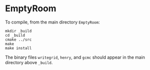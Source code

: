 # EmptyRoom

To compile, from the main directory `EmptyRoom`:

    mkdir _build
    cd _build
    cmake ../src
    make
    make install

The binary files `writegrid`, `henry`, and `gcmc` should appear in the main directory above `_build`.
